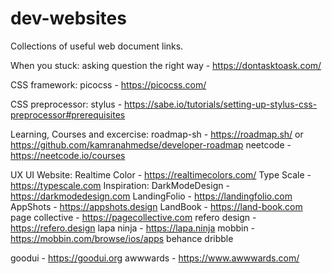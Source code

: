 # dev-websites
Collections of useful web document links.

When you stuck:
asking question the right way - https://dontasktoask.com/

CSS framework:
picocss - https://picocss.com/

CSS preprocessor:
stylus - https://sabe.io/tutorials/setting-up-stylus-css-preprocessor#prerequisites

Learning, Courses and excercise:
roadmap-sh - https://roadmap.sh/ or https://github.com/kamranahmedse/developer-roadmap
neetcode - https://neetcode.io/courses

UX UI Website:
Realtime Color - https://realtimecolors.com/
Type Scale - https://typescale.com
Inspiration:
DarkModeDesign - https://darkmodedesign.com
LandingFolio - https://landingfolio.com
AppShots - https://appshots.design
LandBook - https://land-book.com
page collective - https://pagecollective.com
refero design -  https://refero.design
lapa ninja - https://lapa.ninja
mobbin - https://mobbin.com/browse/ios/apps
behance
dribble

goodui - https://goodui.org
awwwards - https://www.awwwards.com/
